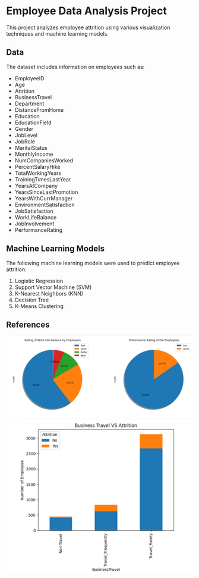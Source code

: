 # Employee Data Analysis Project

This project analyzes employee attrition using various visualization techniques and machine learning models.

## Data

The dataset includes information on employees such as:

- EmployeeID
- Age
- Attrition
- BusinessTravel
- Department
- DistanceFromHome
- Education
- EducationField
- Gender
- JobLevel
- JobRole
- MaritalStatus
- MonthlyIncome
- NumCompaniesWorked
- PercentSalaryHike
- TotalWorkingYears
- TrainingTimesLastYear
- YearsAtCompany
- YearsSinceLastPromotion
- YearsWithCurrManager
- EnvironmentSatisfaction
- JobSatisfaction
- WorkLifeBalance
- JobInvolvement
- PerformanceRating

## Machine Learning Models

The following machine learning models were used to predict employee attrition:

1. Logistic Regression
2. Support Vector Machine (SVM)
3. K-Nearest Neighbors (KNN)
4. Decision Tree
5. K-Means Clustering

## References
![](https://github.com/Chandana18d/Employee-Attrition/blob/main/img1.png)
![](https://github.com/Chandana18d/Employee-Attrition/blob/main/img2.png)
